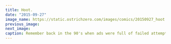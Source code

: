 ```yaml
---
title: Hoot.
date: "2015-09-27"
image_name: https://static.ostrichzero.com/images/comics/20150927_hoot.png
previous_image:
next_image:
caption: Remember back in the 90's when ads were full of failed attempts to make mascots look hip and edgy?
---
```


